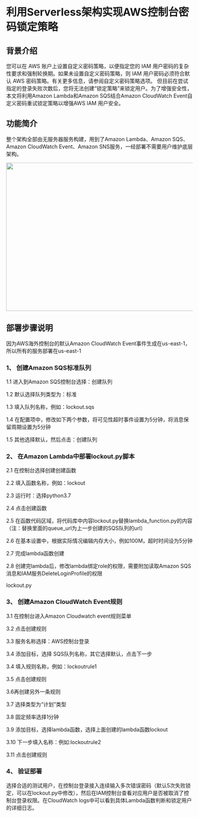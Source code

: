 
# 利用Serverless架构实现AWS控制台密码锁定策略

## 背景介绍
您可以在 AWS 账户上设置自定义密码策略，以便指定您的 IAM 用户密码的复杂性要求和强制轮换期。如果未设置自定义密码策略，则 IAM 用户密码必须符合默认 AWS 密码策略。有关更多信息，请参阅自定义密码策略选项。
但目前在尝试指定的登录失败次数后，您将无法创建“锁定策略”来锁定用户。为了增强安全性，本文将利用Amazon Lambda和Amazon SQS结合Amazon CloudWatch Event自定义密码重试锁定策略以增强AWS IAM 用户安全。

## 功能简介
整个架构全部由无服务器服务构建，用到了Amazon Lambda、Amazon SQS、Amazon CloudWatch Event、Amazon SNS服务，一经部署不需要用户维护底层架构。

<img src="https://user-images.githubusercontent.com/75667661/134753446-f8e9e3a9-857b-430b-ad85-2fc04be74239.png" width="700" height="400"/><br/>
  
## 部署步骤说明
因为AWS海外控制台的默认Amazon CloudWatch Event事件生成在us-east-1，所以所有的服务部署在us-east-1

### 1、	创建Amazon SQS标准队列

1.1	进入到Amazon SQS控制台选择：创建队列

1.2	默认选择队列类型为：标准

1.3	填入队列名称，例如：lockout.sqs

1.4	在配置项中，修改如下两个参数，将可见性超时事件设置为5分钟，将消息保留周期设置为5分钟

1.5	其他选择默认，然后点击：创建队列

### 2、	在Amazon Lambda中部署lockout.py脚本

2.1 在控制台选择创建创建函数

2.2 填入函数名称，例如：lockout

2.3 运行时：选择python3.7

2.4 点击创建函数

2.5 在函数代码区域，将代码库中内容lockout.py替换lambda_function.py的内容（注：替换里面的queue_url为上一步创建的SQS队列的url）

2.6 在基本设置中，根据实际情况编辑内存大小，例如100M，超时时间设为5分钟

2.7 完成lambda函数创建

2.8 创建完lambda后，修改lambda绑定role的权限，需要附加读取Amazon SQS消息和IAM服务DeleteLoginProfile的权限


lockout.py

### 3、	创建Amazon CloudWatch Event规则

3.1 在控制台进入Amazon Cloudwatch event规则菜单

3.2 点击创建规则

3.3 服务名称选择：AWS控制台登录

3.4 添加目标，选择 SQS队列名称，其它选择默认，点击下一步

3.4 填入规则名称，例如：lockoutrule1

3.5 点击创建规则

3.6再创建另外一条规则

3.7 选择类型为“计划”类型

3.8 固定频率选择1分钟

3.9 添加目标，选择lambda函数，选择上面创建的lambda函数lockout

3.10 下一步填入名称：例如:lockoutrule2

3.11 点击创建规则

### 4、	验证部署

选择合适的测试用户，在控制台登录接入连续输入多次错误密码（默认5次失败锁定，可以在lockout.py中修改），然后在IAM控制台查看对应用户是否被取消了控制台登录权限。在CloudWatch logs中可以看到具体Lambda函数判断和锁定用户的详细日志。

